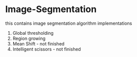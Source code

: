 # Image-Segmentation
this contains image segmentation algorithm implementations
1. Global thresholding
2. Region growing
3. Mean Shift - not finished
4. Intelligent scissors - not finished
